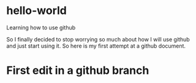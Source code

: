 # hello-world
Learning how to use github


So I finally decided to stop worrying so much about how I will use github and just start using it. So here is my first attempt at a github document.

First edit in a github branch
=======

